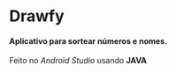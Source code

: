 # **Drawfy**
#### Aplicativo para sortear números e nomes.
Feito no *Android Studio* usando **JAVA**
